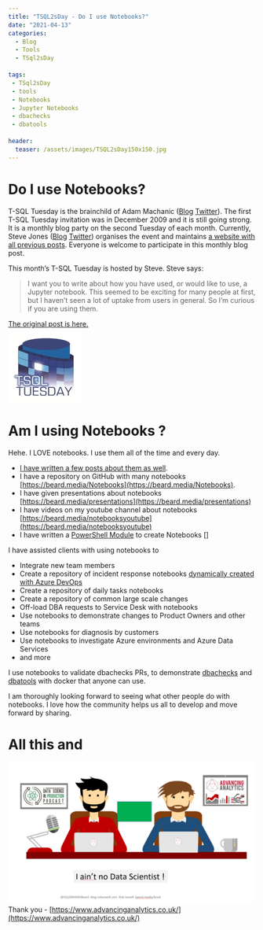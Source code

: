 ```yaml
---
title: "TSQL2sDay - Do I use Notebooks?"
date: "2021-04-13" 
categories:
  - Blog
  - Tools
  - TSql2sDay

tags:
 - TSql2sDay
 - tools
 - Notebooks
 - Jupyter Notebooks
 - dbachecks
 - dbatools

header:
  teaser: /assets/images/TSQL2sDay150x150.jpg
---
```


# Do I use Notebooks?

T-SQL Tuesday is the brainchild of Adam Machanic ([Blog](http://dataeducation.com/)  [Twitter](https://twitter.com/adammachanic?lang=en)). The first T-SQL Tuesday invitation was in December 2009 and it is still going strong. It is a monthly blog party on the second Tuesday of each month. Currently, Steve Jones ([Blog](https://voiceofthedba.com/)  [Twitter](https://twitter.com/way0utwest)) organises the event and maintains [a website with all previous posts](http://tsqltuesday.com/). Everyone is welcome to participate in this monthly blog post.

This month’s T-SQL Tuesday is hosted by Steve. Steve says: 

>I want you to write about how you have used, or would like to use, a Jupyter notebook. This seemed to be exciting for many people at first, but I haven’t seen a lot of uptake from users in general. So I’m curious if you are using them.

[The original post is here.](https://www.sqlservercentral.com/blogs/tsql2sday-137-invite-using-notebooks-every-day)  
[![tsql2sday](/assets/images/TSQL2sDay150x150.jpg)](https://www.sqlservercentral.com/blogs/tsql2sday-137-invite-using-notebooks-every-day)  

# Am I using Notebooks ?

Hehe. I LOVE notebooks. I use them all of the time and every day.  

- [I have written a few posts about them as well](https://blog.robsewell.com/categories/#jupyter-notebooks). 
- I have a repository on GitHub with many notebooks [https://beard.media/Notebooks](https://beard.media/Notebooks). 
- I have given presentations about notebooks [https://beard.media/presentations](https://beard.media/presentations) 
- I have videos on my youtube channel about notebooks [https://beard.media/notebooksyoutube](https://beard.media/notebooksyoutube)
- I have written a [PowerShell Module](https://www.powershellgallery.com/packages/ADSNotebook/0.0.20201008.1) to create Notebooks []

I have assisted clients with using notebooks to

- Integrate new team members
- Create a repository of incident response notebooks [dynamically created with Azure DevOps](https://blog.robsewell.com/blog/jupyter%20notebooks/azure%20data%20studio/powershell/dynamically-creating-azure-data-studio-notebooks-with-powershell-for-an-incident-response-index-notebook/)
- Create a repository of daily tasks notebooks
- Create a repository of common large scale changes
- Off-load DBA requests to Service Desk with notebooks
- Use notebooks to demonstrate changes to Product Owners and other teams
- Use notebooks for diagnosis by customers
- Use notebooks to investigate Azure environments and Azure Data Services
- and more

I use notebooks to validate dbachecks PRs, to demonstrate [dbachecks](https://github.com/SQLDBAWithABeard/JupyterNotebooks/tree/master/notebooks/NotDotNet/dbachecks) and [dbatools](https://github.com/SQLDBAWithABeard/JupyterNotebooks/tree/master/notebooks/NotDotNet/dbatools) with docker that anyone can use.

I am thoroughly looking forward to seeing what other people do with notebooks. I love how the community helps us all to develop and move forward by sharing.

# All this and

[![nodatascientist](/assets/uploads/2021/nodatascientist.png)](https://www.advancinganalytics.co.uk/)  
Thank you - [https://www.advancinganalytics.co.uk/](https://www.advancinganalytics.co.uk/)

